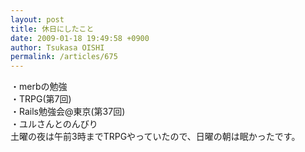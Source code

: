 ```yaml
---
layout: post
title: 休日にしたこと
date: 2009-01-18 19:49:58 +0900
author: Tsukasa OISHI
permalink: /articles/675
---
```



・merbの勉強  
・TRPG(第7回)  
・Rails勉強会@東京(第37回)  
・ユルさんとのんびり  
土曜の夜は午前3時までTRPGやっていたので、日曜の朝は眠かったです。  

